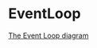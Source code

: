 # EventLoop

[The Event Loop diagram](https://ntonbala.github.io/presentations/EventLoop/eventLoop.drawio.html)
